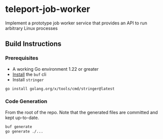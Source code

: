 # teleport-job-worker

Implement a prototype job worker service that provides an API to run arbitrary Linux processes

## Build Instructions

### Prerequisites

- A working Go environment 1.22 or greater
- [Install](https://buf.build/docs/installation) the `buf` cli
- Install `stringer`

```sh
go install golang.org/x/tools/cmd/stringer@latest
```

### Code Generation

From the root of the repo. Note that the generated files are committed and kept up-to-date.

```sh
buf generate
go generate ./...
```
